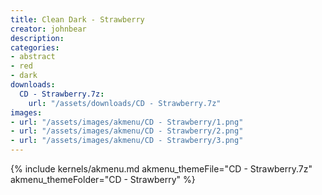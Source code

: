 ```yaml
---
title: Clean Dark - Strawberry
creator: johnbear
description: 
categories:
- abstract
- red
- dark
downloads:
  CD - Strawberry.7z:
    url: "/assets/downloads/CD - Strawberry.7z"
images:
- url: "/assets/images/akmenu/CD - Strawberry/1.png"
- url: "/assets/images/akmenu/CD - Strawberry/2.png"
- url: "/assets/images/akmenu/CD - Strawberry/3.png"
---
```


{% include kernels/akmenu.md akmenu_themeFile="CD - Strawberry.7z" akmenu_themeFolder="CD - Strawberry" %}
